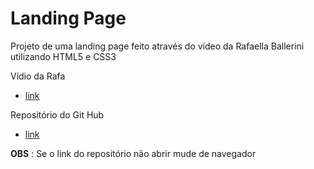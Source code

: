 
# Landing Page

Projeto de uma landing page feito através do vídeo da Rafaella Ballerini utilizando HTML5 e CSS3


Vídio da Rafa
 - [link](https://awesomeopensource.com/project/elangosundar/awesome-README-templates)

 Repositório do Git Hub
 - [link](https://github.com/matiassingers/awesome-readme)

**OBS** : Se o link do repositório não abrir mude de navegador
